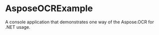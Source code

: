AsposeOCRExample
================

A console application that demonstrates one way of the Aspose.OCR for .NET usage.
